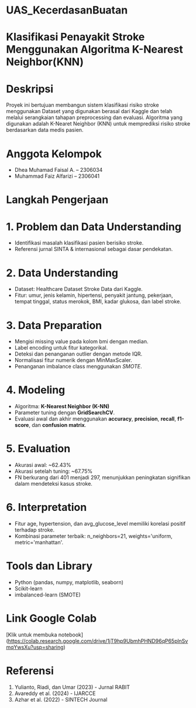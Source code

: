 # UAS_KecerdasanBuatan

# Klasifikasi Penayakit Stroke Menggunakan Algoritma K-Nearest Neighbor(KNN)

# Deskripsi
Proyek ini bertujuan membangun sistem klasifikasi risiko stroke menggunakan Dataset yang digunakan berasal dari Kaggle dan telah melalui serangkaian tahapan preprocessing dan evaluasi. Algoritma yang digunakan adalah K-Nearet Neighbor (KNN) untuk memprediksi risiko stroke berdasarkan data medis pasien. 

# Anggota Kelompok
- Dhea Muhamad Faisal A. – 2306034
- Muhammad Faiz Alfarizi – 2306041
  
# Langkah Pengerjaan
# 1. Problem dan Data Understanding
   - Identifikasi masalah klasifikasi pasien berisiko stroke.
   - Referensi jurnal SINTA & internasional sebagai dasar pendekatan.
# 2. Data Understanding
   - Dataset: Healthcare Dataset Stroke Data dari Kaggle.
   - Fitur: umur, jenis kelamin, hipertensi, penyakit jantung, pekerjaan, tempat tinggal, status      merokok, BMI, kadar glukosa, dan label stroke.
# 3. Data Preparation
   - Mengisi missing value pada kolom bmi dengan median.
   - Label encoding untuk fitur kategorikal.
   - Deteksi dan penanganan outlier dengan metode IQR.
   - Normalisasi fitur numerik dengan MinMaxScaler.
   - Penanganan imbalance class menggunakan *SMOTE*.
# 4. Modeling
   - Algoritma: **K-Nearest Neighbor (K-NN)**
   - Parameter tuning dengan **GridSearchCV**.
   - Evaluasi awal dan akhir menggunakan **accuracy**, **precision**, **recall**, **f1-score**, dan **confusion matrix**.
# 5. Evaluation
   - Akurasi awal: ~62.43%
   - Akurasi setelah tuning: ~67.75%
   - FN berkurang dari 401 menjadi 297, menunjukkan peningkatan signifikan dalam mendeteksi           kasus stroke.
# 6. Interpretation
   - Fitur age, hypertension, dan avg_glucose_level memiliki korelasi positif terhadap                stroke.
   - Kombinasi parameter terbaik: n_neighbors=21, weights='uniform, metric='manhattan'.

# Tools dan Library
   - Python (pandas, numpy, matplotlib, seaborn)
   - Scikit-learn
   - imbalanced-learn (SMOTE)

# Link Google Colab
   [Klik untuk membuka notebook]
   (https://colab.research.google.com/drive/1jT9hp9UbmhPHND96qP65plnSvmqYwsXu?usp=sharing)  

# Referensi
   1. Yulianto, Riadi, dan Umar (2023) - Jurnal RABIT
   2. Avareddy et al. (2024) - IJARCCE
   3. Azhar et al. (2022) - SINTECH Journal

